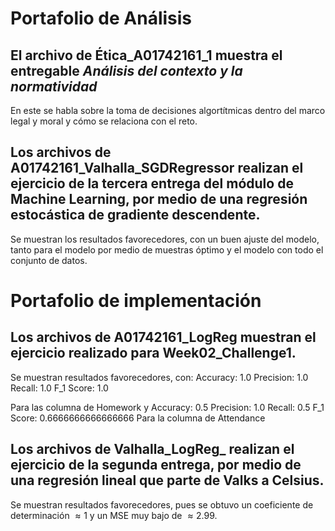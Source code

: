 # Portafolio de Análisis 
## El archivo de Ética_A01742161_1 muestra el entregable *Análisis del contexto y la normatividad*
En este se habla sobre la toma de decisiones algortítmicas dentro del marco legal y moral y cómo se relaciona con el reto.



## Los archivos de A01742161_Valhalla_SGDRegressor realizan el ejercicio de la tercera entrega del módulo de Machine Learning, por medio de una regresión estocástica de gradiente descendente. 
Se muestran los resultados favorecedores, con un buen ajuste del modelo, tanto para el modelo por medio de muestras óptimo y el modelo con todo el conjunto de datos.

# Portafolio de implementación
## Los archivos de A01742161_LogReg muestran el ejercicio realizado para Week02_Challenge1.

Se muestran resultados favorecedores, con: 
Accuracy: 1.0 
Precision: 1.0 
Recall: 1.0 
F_1 Score: 1.0

Para las columna de Homework
y 
Accuracy: 0.5 
Precision: 1.0 
Recall: 0.5 
F_1 Score: 0.6666666666666666
Para la columna de Attendance


## Los archivos de Valhalla_LogReg_ realizan el ejercicio de la segunda entrega, por medio de una regresión lineal que parte de Valks a Celsius.

Se muestran resultados favorecedores, pues se obtuvo un coeficiente de determinación $\approx 1$ y un MSE muy bajo de $\approx 2.99$.
